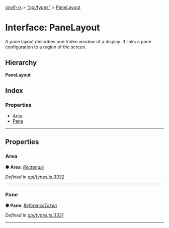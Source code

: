 [onvif-rx](../README.md) > ["api/types"](../modules/_api_types_.md) > [PaneLayout](../interfaces/_api_types_.panelayout.md)

# Interface: PaneLayout

A pane layout describes one Video window of a display. It links a pane configuration to a region of the screen.

## Hierarchy

**PaneLayout**

## Index

### Properties

* [Area](_api_types_.panelayout.md#area)
* [Pane](_api_types_.panelayout.md#pane)

---

## Properties

<a id="area"></a>

###  Area

**● Area**: *[Rectangle](_api_types_.rectangle.md)*

*Defined in [api/types.ts:3332](https://github.com/patrickmichalina/onvif-rx/blob/1596479/src/api/types.ts#L3332)*

___
<a id="pane"></a>

###  Pane

**● Pane**: *[ReferenceToken](../modules/_api_types_.md#referencetoken)*

*Defined in [api/types.ts:3331](https://github.com/patrickmichalina/onvif-rx/blob/1596479/src/api/types.ts#L3331)*

___

